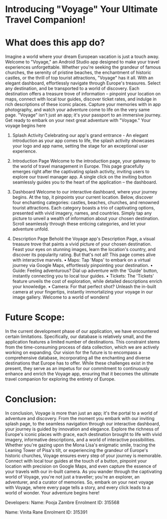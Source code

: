 # Introducing "Voyage" Your Ultimate Travel Companion!
# What does this app do?
Imagine a world where your dream European vacation is just a touch away. Welcome to "Voyage," an Android Studio app designed to make your travel experiences unforgettable. Whether you're seeking the grandeur of famous churches, the serenity of pristine beaches, the enchantment of historic castles, or the thrill of top tourist attractions, "Voyage" has it all. With an elegant dashboard, effortlessly navigate through Europe's treasures. Select any destination, and be transported to a world of discovery. Each destination offers a treasure trove of information – pinpoint your location on maps, connect with local tour guides, discover ticket rates, and indulge in rich descriptions of these iconic places. Capture your memories with in app photography, and watch your adventure come to life on the very same page. "Voyage" isn't just an app; it's your passport to an immersive journey. Get ready to embark on your next great adventure with "Voyage." Your voyage begins here

1. Splash Activity 
Celebrating our app's grand entrance - An elegant introduction as your app
comes to life, the splash activity showcases your logo and app name, setting the stage for an exceptional user experience.

2. Introduction Page Welcome to the introduction page, your gateway to the world of travel management in Europe. This page gracefully emerges right after the captivating splash activity, inviting users to explore our travel manager app. A single click on the inviting button seamlessly guides you to the heart of the application – the dashboard.

3. Dashboard 
Welcome to our interactive dashboard, where your journey begins. At the top, it pinpoints your current location. Below, discover four enchanting categories: castles, beaches, churches, and renowned tourist attractions. Each category boasts a trio of captivating options, presented with vivid imagery, names, and countries. Simply tap any picture to unveil a wealth of information about your chosen destination. Scroll seamlessly through these enticing categories, and let your adventure unfold.

4. Description Page
Behold the Voyage app's Description Page, a visual treasure trove that paints a vivid picture of your chosen destination. Feast your eyes on stunning images, learn the location's country, and discover its popularity rating. But that's not all! This page comes alive with interactive marvels.
• Maps: Tap 'Maps' to embark on a virtual journey via Google Maps, effortlessly pinpointing your destination.
• Guide: Feeling adventurous? Dial up adventure with the 'Guide' button, instantly connecting you to local tour guides.
• Tickets: The 'Tickets' feature unveils the cost of exploration, while detailed descriptions enrich your knowledge.
• Camera: For that perfect shot? Unleash the in-built camera at your fingertips, instantly immortalizing your voyage in our image gallery. Welcome to a world of wonders!

# Future Scope:
In the current development phase of our application, we have encountered
certain limitations. Specifically, our database is relatively small, and the application features a limited number of destinations. This constraint stems from the time-consuming process of data collection, which we are actively working on expanding. Our vision for the future is to encompass a comprehensive database, incorporating all the enchanting and diverse destinations that Europe has to offer. While these challenges exist in the present, they serve as an impetus for our commitment to continuously enhance and enrich the Voyage app, ensuring that it becomes the ultimate travel companion for exploring the entirety of Europe.

# Conclusion:
In conclusion, Voyage is more than just an app; it's the portal to a world
of adventure and discovery. From the moment you embark with our inviting splash page, to the seamless navigation through our interactive dashboard, your journey is guided by innovation and elegance. Explore the richness of Europe's iconic places with grace, each destination brought to life with vivid imagery, informative descriptions, and a world of interactive possibilities. Whether you're gazing upon the Mona Lisa's enigmatic smile, tracing the Leaning Tower of Pisa's tilt, or experiencing the grandeur of
Europe's historic churches, Voyage ensures every step of your journey
is memorable. Connect with local tour guides at the touch of a button, pinpoint your location with precision on Google Maps, and even capture the essence of your travels with our in-built camera. As you wander through the captivating world of Voyage, you're not just a traveller; you're an explorer, an adventurer, and a curator of memories. So, embark on your next voyage with Voyage, where every page tells a story, and every click leads to a world of wonder. Your adventure begins here!

Developers:
Name: Pooja Zambre
Enrolment ID: 315568

Name: Vinita Rane
Enrolment ID: 315391


